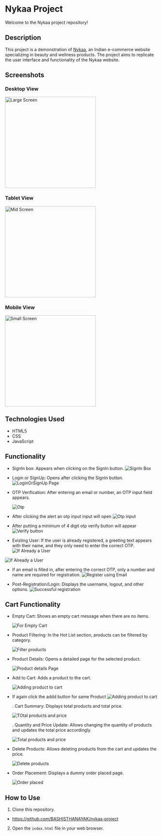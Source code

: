 # Nykaa Project

Welcome to the Nykaa project repository!

## Description

This project is a demonstration of [Nykaa](https://www.nykaa.com/), an Indian e-commerce website specializing in beauty and wellness products. The project aims to replicate the user interface and functionality of the Nykaa website.

## Screenshots

### Desktop View

<img src="./images/Entire%20home%20page%20for%20big%20screen.png" alt="Large Screen" width="300"/>

### Tablet View

<img src="./images/Entire%20home%20page%20for%20mid%20screen.png" alt="Mid Screen" width="300"/>

### Mobile View

<img src="./images/Entire%20home%20page%20for%20small%20screen.png" alt="Small Screen" width="300"/>

## Technologies Used

- HTML5
- CSS
- JavaScript

## Functionality

- SignIn box: Appears when clicking on the SignIn button.
  ![SignIn Box](./images/SignIn%20Box%20will%20appear%20when%20we%20click%20signIn%20button.png)

- Login or SignUp: Opens after clicking the SignIn button.
  ![LoginOrSignUp Page](./images/when%20we%20click%20onSignIn%20button.png)

- OTP Verification: After entering an email or number, an OTP input field appears.

  ![Otp](./images/after%20putting%20emailsOrNumber%20an%20otp%20will%20appear.png)

- After clicking the alert an otp input input will open
  ![Otp input](./images/After%20clicking%20the%20aleart%20on%20otp%20fill%20input%20will%20open.png)

- After putting a minimum of 4 digit otp verify button will appear
  ![Verify button](./images/after%20putting%20a%20minimum%20of%204%20digit%20otp%20verify%20button%20will%20appear.png)

- Existing User: If the user is already registered, a greeting text appears with their name, and they only need to enter the correct OTP.
  ![If Already a User](./images/If%20the%20register%20user%20already%20a%20user%20then%20His%20name%20will%20appear%20.png)

![If Already a User](./images/Great%20if%20already%20a%20user.png)

- If an email is filled in, after entering the correct OTP, only a number and name are required for registration.
  ![Register using  Email](./images/If%20we%20fill%20Email%20then%20after%20putting%20right%20otp,only%20Number%20and%20Name%20will%20require%20for%20registration.png)

- Post-Registration/Login: Displays the username, logout, and other options.
  ![Successful registration ](./images/After%20successful%20registration%20or%20login%20we%20can%20see%20username%20and%20logout%20options.png)

## Cart Functionality

- Empty Cart: Shows an empty cart message when there are no items.

  ![For Empty Cart](./images/if%20we%20click%20the%20cart%20button%20and%20if%20%20cart%20is%20empty%20empty%20card%20will%20show.png)

- Product Filtering: In the Hot List section, products can be filtered by category.

  ![Filter products](./images/In%20Hot%20List%20section%20we%20can%20also%20filter%20products%20by%20given%20category.png)

- Product Details: Opens a detailed page for the selected product.

  ![Product details Page](./images/After%20we%20click%20on%20a%20product%20a%20detailsPage%20will%20open%20for%20that%20product.png)

- Add to Cart: Adds a product to the cart.

  ![Adding product to cart](./images/adding%20the%20product%20to%20cart.png)

- If again click the addd button for same Product
  ![Adding product to cart](./images/if%20we%20again%20add%20the%20same%20product%20it%20will%20given%20product%20already%20added.png)

  . Cart Summary: Displays total products and total price.

  ![TOtal products and price ](./images/In%20cart%20we%20can%20see%20Total%20products%20and%20price.png)

  . Quantity and Price Update: Allows changing the quantity of products and updates the total price accordingly.

  ![Total products and price ](./images/Can%20also%20change%20the%20quantity%20of%20the%20products.png)

- Delete Products: Allows deleting products from the cart and updates the price.

  ![Delete products  ](./images/Can%20also%20delete%20products.png)

- Order Placement: Displays a dummy order placed page.

  ![Order placed  ](./images/Dummy%20order%20placed%20page.png)

## How to Use

1. Clone this repository.

- https://github.com/BASHISTHANAYAK/nykaa-project

2. Open the `index.html` file in your web browser.
